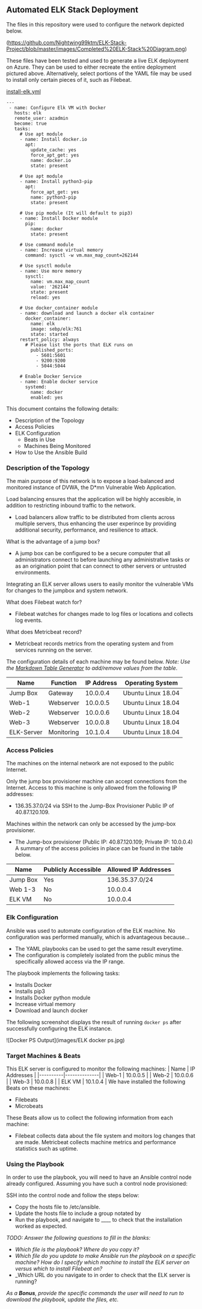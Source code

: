## Automated ELK Stack Deployment

The files in this repository were used to configure the network depicted below.

(https://github.com/Nightwing99ktm/ELK-Stack-Project/blob/master/images/Completed%20ELK-Stack%20Diagram.png)

These files have been tested and used to generate a live ELK deployment on Azure. They can be used to either recreate the entire deployment pictured above. Alternatively, select portions of the YAML file may be used to install only certain pieces of it, such as Filebeat.

 [install-elk.yml](https://raw.githubusercontent.com/Nightwing99ktm/forkthisprojectsite/master/install-elk.yml)
 
 ```
 ---
  - name: Configure Elk VM with Docker
    hosts: elk
    remote_user: azadmin
    become: true
    tasks:
      # Use apt module
      - name: Install docker.io
        apt:
          update_cache: yes
          force_apt_get: yes
          name: docker.io
          state: present

      # Use apt module
      - name: Install python3-pip
        apt:
          force_apt_get: yes
          name: python3-pip
          state: present

      # Use pip module (It will default to pip3)
      - name: Install Docker module
        pip:
          name: docker
          state: present

      # Use command module
      - name: Increase virtual memory
        command: sysctl -w vm.max_map_count=262144

      # Use sysctl module
      - name: Use more memory
        sysctl:
          name: vm.max_map_count
          value: '262144'
          state: present
          reload: yes

      # Use docker_container module
      - name: download and launch a docker elk container
        docker_container:
          name: elk
          image: sebp/elk:761
          state: started
	  restart_policy: always
        # Please list the ports that ELK runs on
          published_ports:
            - 5601:5601
            - 9200:9200
            - 5044:5044

      # Enable Docker Service
      - name: Enable docker service
        systemd:
          name: docker
          enabled: yes
```

This document contains the following details:
- Description of the Topology
- Access Policies
- ELK Configuration
  - Beats in Use
  - Machines Being Monitored
- How to Use the Ansible Build


### Description of the Topology

The main purpose of this network is to expose a load-balanced and monitored instance of DVWA, the D*mn Vulnerable Web Application.

Load balancing ensures that the application will be highly accesible, in addition to restricting inbound traffic to the network.
- Load balancers allow traffic to be distributed from clients across multiple servers, thus enhancing the user experince by providing additional security, performance, and resilience to attack. 

What is the advantage of a jump box?
- A jump box can be configured to be a secure computer that all administrators connect to before launching any administrative tasks or as an origination point that can connect to other servers or untrusted environments. 

Integrating an ELK server allows users to easily monitor the vulnerable VMs for changes to the jumpbox and system network.

What does Filebeat watch for?
- Filebeat watches for changes made to log files or locations and collects log events. 

What does Metricbeat record?
- Metricbeat records metrics from the operating system and from services running on the server.

The configuration details of each machine may be found below.
_Note: Use the [Markdown Table Generator](http://www.tablesgenerator.com/markdown_tables) to add/remove values from the table_.

| Name     | Function | IP Address | Operating System |
|----------|----------|------------|------------------|
| Jump Box | Gateway  | 10.0.0.4   | Ubuntu Linux 18.04|
| Web-1    | Webserver| 10.0.0.5   | Ubuntu Linux 18.04|
| Web-2    | Webserver| 10.0.0.6   | Ubuntu Linux 18.04|
| Web-3    | Webserver| 10.0.0.8   | Ubuntu Linux 18.04|
| ELK-Server| Monitoring | 10.1.0.4 | Ubuntu Linux 18.04|

### Access Policies

The machines on the internal network are not exposed to the public Internet. 

Only the jump box provisioner machine can accept connections from the Internet. Access to this machine is only allowed from the following IP addresses:
- 136.35.37.0/24 via SSH to the Jump-Box Provisioner Public IP of 40.87.120.109.

Machines within the network can only be accessed by the jump-box provisioner.
- The Jump-box provisioner (Public IP: 40.87.120.109; Private IP: 10.0.0.4)
A summary of the access policies in place can be found in the table below.

| Name     | Publicly Accessible | Allowed IP Addresses |
|----------|---------------------|----------------------|
| Jump Box | Yes                 | 136.35.37.0/24       | 
| Web 1-3  | No                  | 10.0.0.4             | 
| ELK VM   | No                  | 10.0.0.4             | 
 

### Elk Configuration

Ansible was used to automate configuration of the ELK machine. No configuration was performed manually, which is advantageous because...
- The YAML playbooks can be used to get the same result everytime.
- The configuration is completely isolated from the public minus the specifically allowed access via the IP range. 

The playbook implements the following tasks:
- Installs Docker
- Installs pip3
- Installs Docker python module
- Increase virtual memory
- Download and launch docker

The following screenshot displays the result of running `docker ps` after successfully configuring the ELK instance.

![Docker PS Output](images/ELK docker ps.jpg)

### Target Machines & Beats
This ELK server is configured to monitor the following machines:
| Name     | IP Addresses |
|----------|--------------|
| Web-1    | 10.0.0.5     | 
| Web-2    | 10.0.0.6     | 
| Web-3    | 10.0.0.8     | 
| ELK VM   | 10.1.0.4     |
We have installed the following Beats on these machines:
- Filebeats
- Microbeats

These Beats allow us to collect the following information from each machine:
- Filebeat collects data about the file system and moitors log changes that are made. Metricbeat collects machine metrics and performance statistics such as uptime.

### Using the Playbook
In order to use the playbook, you will need to have an Ansible control node already configured. Assuming you have such a control node provisioned: 

SSH into the control node and follow the steps below:
- Copy the hosts file to /etc/ansible.
- Update the hosts file to include a group notated by 
- Run the playbook, and navigate to ____ to check that the installation worked as expected.

_TODO: Answer the following questions to fill in the blanks:_
- _Which file is the playbook? Where do you copy it?_
- _Which file do you update to make Ansible run the playbook on a specific machine? How do I specify which machine to install the ELK server on versus which to install Filebeat on?_
- _Which URL do you navigate to in order to check that the ELK server is running?

_As a **Bonus**, provide the specific commands the user will need to run to download the playbook, update the files, etc._
